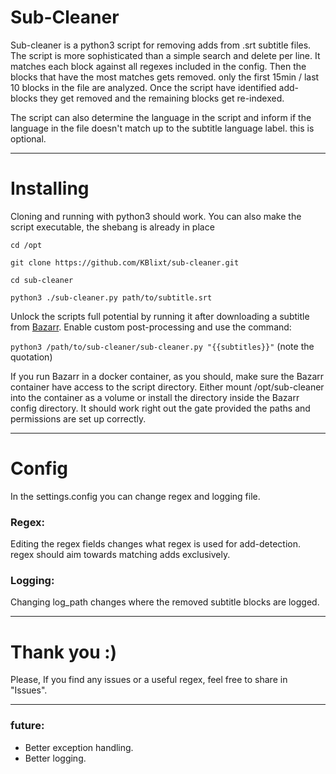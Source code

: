 # Sub-Cleaner
Sub-cleaner is a python3 script for removing adds from .srt subtitle files.
The script is more sophisticated than a simple search and delete per line.
It matches each block against all regexes included in the config. Then the blocks that 
have the most matches gets removed. only the first 15min / last 10 blocks 
in the file are analyzed.
Once the script have identified add-blocks they get removed and the remaining blocks 
get re-indexed.

The script can also determine the language in the script and inform if the language 
in the file doesn't match up to the subtitle language label. this is optional.
_____________
# Installing
Cloning and running with python3 should work. 
You can also make the script executable, the shebang is already in place

```cd /opt```

```git clone https://github.com/KBlixt/sub-cleaner.git```

```cd sub-cleaner```

```python3 ./sub-cleaner.py path/to/subtitle.srt```

Unlock the scripts full potential by running it after downloading a subtitle from 
[Bazarr](https://github.com/morpheus65535/bazarr). Enable custom post-processing and use
the command:

```python3 /path/to/sub-cleaner/sub-cleaner.py "{{subtitles}}"``` (note the quotation)

If you run Bazarr in a docker container, as you should,
make sure the Bazarr container have access to the script directory. Either
mount /opt/sub-cleaner into the container as a volume or install the directory inside 
the Bazarr config directory. It should work 
right out the gate provided the paths and permissions are set up correctly.
_______
# Config
In the settings.config you can change regex and logging file.
### Regex:
Editing the regex fields changes what regex is used for add-detection. 
regex should aim towards matching adds exclusively. 

### Logging:
Changing log_path changes where the removed subtitle blocks are logged.
__________
# Thank you :)
Please, If you find any issues or a useful regex, feel free to share in "Issues". 
_____________
### future:
- Better exception handling.
- Better logging.